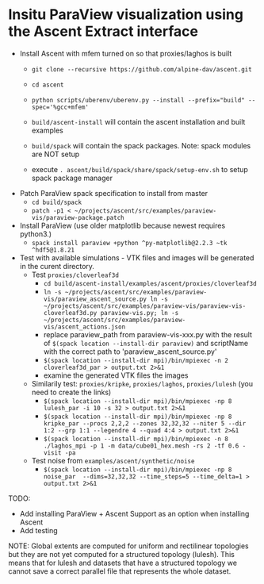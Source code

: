 Insitu ParaView visualization using the Ascent Extract interface
================================================================

* Install Ascent with mfem turned on so that proxies/laghos is built
   - `git clone --recursive https://github.com/alpine-dav/ascent.git`
   - `cd ascent`
   - `python scripts/uberenv/uberenv.py --install --prefix="build" --spec='%gcc+mfem'`

   - `build/ascent-install` will contain the ascent installation and built examples
   - `build/spack` will contain the spack packages. Note: spack modules are NOT setup
   - execute `. ascent/build/spack/share/spack/setup-env.sh` to setup spack package manager
* Patch ParaView spack specification to install from master
   - `cd build/spack`
   - `patch -p1 < ~/projects/ascent/src/examples/paraview-vis/paraview-package.patch`
* Install ParaView (use older matplotlib because newest requires python3.)
   - `spack install paraview +python ^py-matplotlib@2.2.3 ~tk ^hdf5@1.8.21`
* Test with available simulations - VTK files and images will be generated in the curent directory.
   - Test `proxies/cloverleaf3d`
     - `cd build/ascent-install/examples/ascent/proxies/cloverleaf3d`
     - `ln -s ~/projects/ascent/src/examples/paraview-vis/paraview_ascent_source.py
        ln -s ~/projects/ascent/src/examples/paraview-vis/paraview-vis-cloverleaf3d.py paraview-vis.py;
        ln -s ~/projects/ascent/src/examples/paraview-vis/ascent_actions.json`
     - replace paraview_path from paraview-vis-xxx.py with the result of `$(spack location --install-dir paraview)` and scriptName with the correct path to 'paraview_ascent_source.py'
     - `$(spack location --install-dir mpi)/bin/mpiexec -n 2 cloverleaf3d_par > output.txt 2>&1`
     - examine the generated VTK files the images
   - Similarily test: `proxies/kripke`, `proxies/laghos`, `proxies/lulesh` (you need to create the links)
     - `$(spack location --install-dir mpi)/bin/mpiexec -np 8 lulesh_par -i 10 -s 32 > output.txt 2>&1`
     - `$(spack location --install-dir mpi)/bin/mpiexec -np 8 kripke_par --procs 2,2,2 --zones 32,32,32 --niter 5 --dir 1:2 --grp 1:1 --legendre 4 --quad 4:4 > output.txt 2>&1`
     - `$(spack location --install-dir mpi)/bin/mpiexec -n 8 ./laghos_mpi -p 1 -m data/cube01_hex.mesh -rs 2 -tf 0.6 -visit -pa`
   - Test noise from `examples/ascent/synthetic/noise`
     - `$(spack location --install-dir mpi)/bin/mpiexec -np 8 noise_par  --dims=32,32,32 --time_steps=5 --time_delta=1 > output.txt 2>&1`


TODO:
* Add installing ParaView + Ascent Support as an option when installing Ascent
* Add testing

NOTE:
Global extents are computed for uniform and rectilinear topologies but
they are not yet computed for a structured topology (lulesh). This
means that for lulesh and datasets that have a structured topology we
cannot save a correct parallel file that represents the whole dataset.


